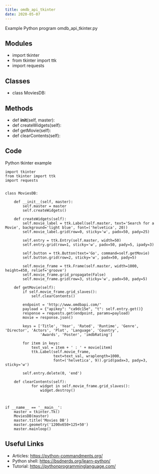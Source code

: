 ```yaml
---
title: omdb_api_tkinter
date: 2020-05-07
---
```

Example Python program omdb_api_tkinter.py

## Modules

* import tkinter
* from tkinter import ttk
* import requests

## Classes

* class MoviesDB:

## Methods

* def __init__(self, master):
* def createWidgets(self):
* def getMovie(self):
* def clearContents(self):

## Code

Python tkinter example

    import tkinter
    from tkinter import ttk
    import requests
    
    
    class MoviesDB:
    
        def __init__(self, master):
            self.master = master
            self.createWidgets()
    
        def createWidgets(self):
            self.movie_label = ttk.Label(self.master, text='Search for a Movie', background='light blue', font=('helvetica', 20))
            self.movie_label.grid(row=0, sticky='w', padx=50, pady=25)
    
            self.entry = ttk.Entry(self.master, width=50)
            self.entry.grid(row=1, sticky='w', padx=50, pady=5, ipady=3)
    
            self.button = ttk.Button(text='Go', command=self.getMovie)
            self.button.grid(row=2, sticky='w', padx=50, pady=5)
    
            self.movie_frame = ttk.Frame(self.master, width=1000, height=450, relief='groove')
            self.movie_frame.grid_propagate(False)
            self.movie_frame.grid(row=3, sticky='w', padx=50, pady=5)
    
        def getMovie(self):
            if self.movie_frame.grid_slaves():
                self.clearContents()
    
            endpoint = 'http://www.omdbapi.com/'
            payload = {"apikey": "ca9dc15e", "t": self.entry.get()}
            response = requests.get(endpoint, params=payload)
            movie = response.json()
    
            keys = ['Title', 'Year', 'Rated', 'Runtime', 'Genre', 'Director', 'Actors', 'Plot', 'Language', 'Country',
                    'Awards', 'Poster', 'imdbRating']
    
            for item in keys:
                text_val = item + ' : ' + movie[item]
                ttk.Label(self.movie_frame,
                          text=text_val, wraplength=1000,
                          font=('helvetica', 9)).grid(padx=3, pady=3, sticky='w')
    
            self.entry.delete(0, 'end')
    
        def clearContents(self):
                for widget in self.movie_frame.grid_slaves():
                    widget.destroy()
    
    
    
    if __name__ == '__main__':
        master = tkinter.Tk()
        MoviesDB(master)
        master.title('Movies DB')
        master.geometry('1200x650+125+50')
        master.mainloop()
    

## Useful Links

- Articles: https://python-commandments.org/
- Python shell: https://bsdnerds.org/learn-python/
- Tutorial: https://pythonprogramminglanguage.com/
